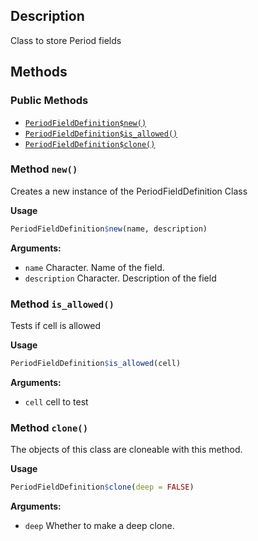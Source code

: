 ## Description

Class to store Period fields


## Methods

### Public Methods

* [`PeriodFieldDefinition$new()`](#method-PeriodFieldDefinition-new)
* [`PeriodFieldDefinition$is_allowed()`](#method-PeriodFieldDefinition-is_allowed)
* [`PeriodFieldDefinition$clone()`](#method-PeriodFieldDefinition-clone)

<a id="method-PeriodFieldDefinition-new"></a>
### Method `new()`

Creates a new instance of the PeriodFieldDefinition Class


<b>Usage</b>

```r
PeriodFieldDefinition$new(name, description)
```

<b>Arguments:</b>

* `name` Character. Name of the field.
* `description` Character. Description of the field


<a id="method-PeriodFieldDefinition-is_allowed"></a>
### Method `is_allowed()`

Tests if cell is allowed


<b>Usage</b>

```r
PeriodFieldDefinition$is_allowed(cell)
```

<b>Arguments:</b>

* `cell` cell to test


<a id="method-PeriodFieldDefinition-clone"></a>
### Method `clone()`

The objects of this class are cloneable with this method.


<b>Usage</b>

```r
PeriodFieldDefinition$clone(deep = FALSE)
```

<b>Arguments:</b>

* `deep` Whether to make a deep clone.


